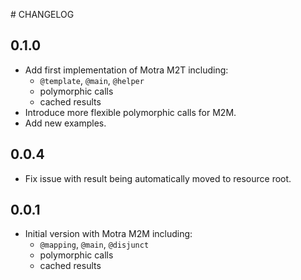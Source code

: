 # CHANGELOG

## 0.1.0

* Add first implementation of Motra M2T including:
  * `@template`, `@main`, `@helper`
  * polymorphic calls
  * cached results
* Introduce more flexible polymorphic calls for M2M.
* Add new examples.

## 0.0.4

* Fix issue with result being automatically moved to resource root.

## 0.0.1

* Initial version with Motra M2M including:
  * `@mapping`, `@main`, `@disjunct`
  * polymorphic calls
  * cached results
